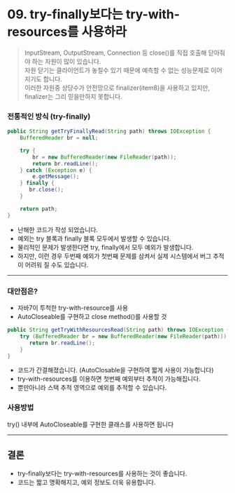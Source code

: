 # 09. try-finally보다는 try-with-resources를 사용하라
> InputStream, OutputStream, Connection 등 close()를 직접 호출해 닫아줘야 하는 자원이 많이 있습니다. <br/>
> 자원 닫기는 클라이언트가 놓칠수 있기 때문에 예측할 수 없는 성능문제로 이어지기도 합니다. <br/>
> 이러한 자원중 상당수가 안전망으로 finalizer(item8)을 사용하고 있지만, finalizer는 그리 믿을만하지 못합니다.



### 전통적인 방식 (try-finally)
```java
public String getTryFinallyRead(String path) throws IOException {
    BufferedReader br = null;

    try {
        br = new BufferedReader(new FileReader(path));
        return br.readLine();
    } catch (Exception e) {
        e.getMessage();
    } finally {
       br.close();
    }

    return path;
}
```
* 난해한 코드가 작성 되었습니다.
* 예외는 try 블록과 finally 블록 모두에서 발생할 수 있습니다.
* 물리적인 문제가 발생한다면 try, finally에서 모두 예외가 발생합니다.
* 하지만, 이런 경우 두번째 예외가 첫번째 문제를 삼켜서 실제 시스템에서 버그 추적이 어려워 질 수도 있습니다.

---
### 대안점은?
* 자바7이 투척한 try-with-resource를 사용
* AutoCloseable를 구현하고 close method()를 사용할 것
```java
public String getTryWithResourcesRead(String path) throws IOException {
    try (BufferedReader br = new BufferedReader(new FileReader(path))) {
       return br.readLine();
    }
}

```
* 코드가 간결해졌습니다. (AutoClosable을 구현하여 짧게 사용이 가능합니다)
* try-with-resources를 이용하면 첫번째 예외부터 추적이 가능해집니다.
* 뿐만아니라 스택 추적 영역으로 예외를 추적할 수 있습니다.

### 사용방법
try() 내부에 AutoCloseable를 구현한 클래스를 사용하면 됩니다 

---
## 결론
* try-finally보다는 try-with-resources를 사용하는 것이 좋습니다.
* 코드는 짧고 명확해지고, 예외 정보도 더욱 유용합니다.
